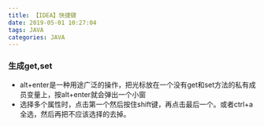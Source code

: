 ```yaml
---
title: 【IDEA】快捷键
date: 2019-05-01 10:27:04
tags: JAVA
categories: JAVA
---
```

### 生成get,set
+ alt+enter是一种用途广泛的操作，把光标放在一个没有get和set方法的私有成员变量上，按alt+enter就会弹出一个小窗
+ 选择多个属性时，点击第一个然后按住shift键，再点击最后一个。或者ctrl+a全选，然后再把不应该选择的去掉。


